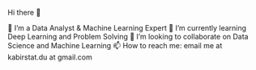 Hi there 👋

🔭 I’m a Data Analyst & Machine Learning Expert
🌱 I’m currently learning Deep Learning and Problem Solving
👯 I’m looking to collaborate on Data Science and Machine Learning
📫 How to reach me: email me at kabirstat.du at gmail.com



